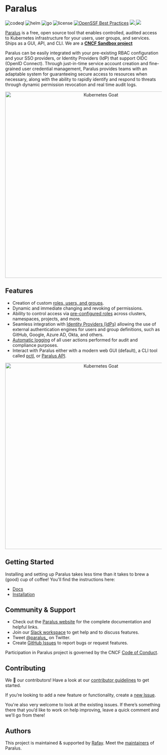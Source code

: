 # Paralus

![codeql](https://github.com/paralus/paralus/actions/workflows/codeql.yml/badge.svg)
![helm](https://img.shields.io/github/v/tag/paralus/helm-charts?label=Helm%20Chart%20Version&logo=helm&color=%230F1689&logoColor=%23f0f0f0)
![go](https://img.shields.io/github/go-mod/go-version/paralus/paralus?color=%2300ADD8&logo=go&logoColor=%2300ADD8)
![license](https://img.shields.io/github/license/paralus/paralus?color=%23D22128&label=License&logo=apache&logoColor=%23D22128)
[![OpenSSF Best Practices](https://bestpractices.coreinfrastructure.org/projects/6823/badge)](https://bestpractices.coreinfrastructure.org/projects/6823)
<a href="https://join.slack.com/t/paralus/shared_invite/zt-1a9x6y729-ySmAq~I3tjclEG7nDoXB0A" target="_blank">
<img src="https://img.shields.io/badge/Community-%20Slack-blue.svg?logo=slack&&logoColor=%23FFA500&color=%23FFA500" />
</a>
<a href="https://twitter.com/paralus_" target="_blank">
<img src="https://img.shields.io/badge/Twitter-%20Follow-blue.svg?logo=slack&&logoColor=%231DA1F2&color=%231DA1F2" />
</a>

[Paralus](https://paralus.io) is a free, open source tool that enables controlled, audited access to Kubernetes infrastructure for your users, user groups, and services. Ships as a GUI, API, and CLI. We are a [**CNCF Sandbox project**](https://www.cncf.io/projects/paralus/)

Paralus can be easily integrated with your pre-existing RBAC configuration and your SSO providers, or Identity Providers (IdP) that support OIDC (OpenID Connect). Through just-in-time service account creation and fine-grained user credential management, Paralus provides teams with an adaptable system for guaranteeing secure access to resources when necessary, along with the ability to rapidly identify and respond to threats through dynamic permission revocation and real time audit logs.

<p align="center">
  <a href="https://paralus.io">
    <img alt="Kubernetes Goat" src="https://www.paralus.io/img/hero.svg" width="600" />
  </a>
</p>

## Features

- Creation of custom [roles, users, and groups](https://www.paralus.io/docs/usage/roles).
- Dynamic and immediate changing and revoking of permissions.
- Ability to control access via [pre-configured roles](https://www.paralus.io/docs/usage/) across clusters, namespaces, projects, and more.
- Seamless integration with [Identity Providers (IdPs)](https://www.paralus.io/docs/single-sign-on/) allowing the use of external authentication engines for users and group definitions, such as GitHub, Google, Azure AD, Okta, and others.
- [Automatic logging](https://www.paralus.io/docs/usage/audit-logs) of all user actions performed for audit and compliance purposes.
- Interact with Paralus either with a modern web GUI (default), a CLI tool called [pctl](https://www.paralus.io/docs/usage/cli), or [Paralus API](https://www.paralus.io/docs/references/api-reference).
  
<p align="center">
  <a href="https://paralus.io">
    <img alt="Kubernetes Goat" src="https://raw.githubusercontent.com/paralus/paralus/main/paralus.gif" width="600" />
  </a>
</p>

## Getting Started

Installing and setting up Paralus takes less time than it takes to brew a (good) cup of coffee! You'll find the instructions here:

- [Docs](https://www.paralus.io/docs/)
- [Installation](https://www.paralus.io/docs/installation/)

## Community & Support

- Check out the [Paralus website](https://paralus.io/docs) for the complete documentation and helpful links.
- Join our [Slack workspace](https://join.slack.com/t/paralus/shared_invite/zt-1a9x6y729-ySmAq~I3tjclEG7nDoXB0A) to get help and to discuss features.
- Tweet [@paralus_](https://twitter.com/paralus_/) on Twitter.
- Create [GitHub Issues](https://github.com/paralus/paralus/issues) to report bugs or request features.

Participation in Paralus project is governed by the CNCF [Code of Conduct](/paralus/CODE_OF_CONDUCT.md).

## Contributing

We 💖 our contributors! Have a look at our [contributor guidelines](https://github.com/paralus/paralus/blob/main/CONTRIBUTING.md) to get started.

If you’re looking to add a new feature or functionality, create a [new Issue](https://github.com/paralus/paralus/issues).

You're also very welcome to look at the existing issues. If there’s something there that you’d like to work on help improving, leave a quick comment and we'll go from there!

## Authors

This project is maintained & supported by [Rafay](https://rafay.co). Meet the [maintainers](/MAINTAINERS.md) of Paralus.
